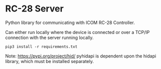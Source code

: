 # RC-28 Server
Python library for communicating with ICOM RC-28 Controller. 

Can either run locally where the device is connected or over a TCP/IP connection with the server running locally.

```
pip3 install -r requirements.txt
```

Note: https://pypi.org/project/hid/ pyhidapi is dependent upon the hidapi library, which must be installed separately.
